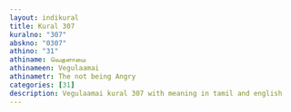 ```yaml
---
layout: indikural
title: Kural 307
kuralno: "307"
abskno: "0307"
athino: "31"
athiname: வெகுளாமை
athinameen: Vegulaamai
athinametr: The not being Angry
categories: [31]
description: Vegulaamai kural 307 with meaning in tamil and english 
---
```


